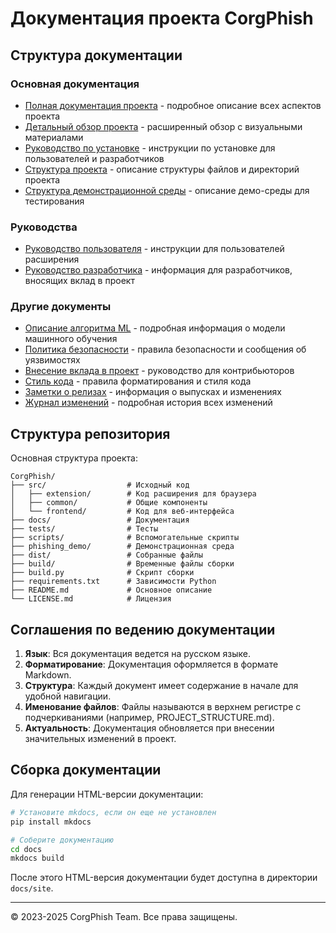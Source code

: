# Документация проекта CorgPhish

## Структура документации

### Основная документация
- [Полная документация проекта](PROJECT_DOCUMENTATION.md) - подробное описание всех аспектов проекта
- [Детальный обзор проекта](PROJECT_OVERVIEW_DETAILED.md) - расширенный обзор с визуальными материалами
- [Руководство по установке](INSTALLATION.md) - инструкции по установке для пользователей и разработчиков
- [Структура проекта](PROJECT_STRUCTURE.md) - описание структуры файлов и директорий проекта
- [Структура демонстрационной среды](PHISHING_DEMO_STRUCTURE.md) - описание демо-среды для тестирования

### Руководства
- [Руководство пользователя](guides/user_guide.md) - инструкции для пользователей расширения
- [Руководство разработчика](guides/developer_guide.md) - информация для разработчиков, вносящих вклад в проект

### Другие документы
- [Описание алгоритма ML](ML_ALGORITHM_RU.md) - подробная информация о модели машинного обучения
- [Политика безопасности](SECURITY.md) - правила безопасности и сообщения об уязвимостях
- [Внесение вклада в проект](CONTRIBUTING.md) - руководство для контрибьюторов
- [Стиль кода](CODING_STYLE.md) - правила форматирования и стиля кода
- [Заметки о релизах](RELEASE_NOTES.md) - информация о выпусках и изменениях
- [Журнал изменений](CHANGELOG.md) - подробная история всех изменений

## Структура репозитория

Основная структура проекта:

```
CorgPhish/
├── src/                  # Исходный код
│   ├── extension/        # Код расширения для браузера
│   ├── common/           # Общие компоненты
│   └── frontend/         # Код для веб-интерфейса
├── docs/                 # Документация
├── tests/                # Тесты
├── scripts/              # Вспомогательные скрипты
├── phishing_demo/        # Демонстрационная среда
├── dist/                 # Собранные файлы
├── build/                # Временные файлы сборки
├── build.py              # Скрипт сборки
├── requirements.txt      # Зависимости Python
├── README.md             # Основное описание
└── LICENSE.md            # Лицензия
```

## Соглашения по ведению документации

1. **Язык**: Вся документация ведется на русском языке.
2. **Форматирование**: Документация оформляется в формате Markdown.
3. **Структура**: Каждый документ имеет содержание в начале для удобной навигации.
4. **Именование файлов**: Файлы называются в верхнем регистре с подчеркиваниями (например, PROJECT_STRUCTURE.md).
5. **Актуальность**: Документация обновляется при внесении значительных изменений в проект.

## Сборка документации

Для генерации HTML-версии документации:

```bash
# Установите mkdocs, если он еще не установлен
pip install mkdocs

# Соберите документацию
cd docs
mkdocs build
```

После этого HTML-версия документации будет доступна в директории `docs/site`.

---

© 2023-2025 CorgPhish Team. Все права защищены. 